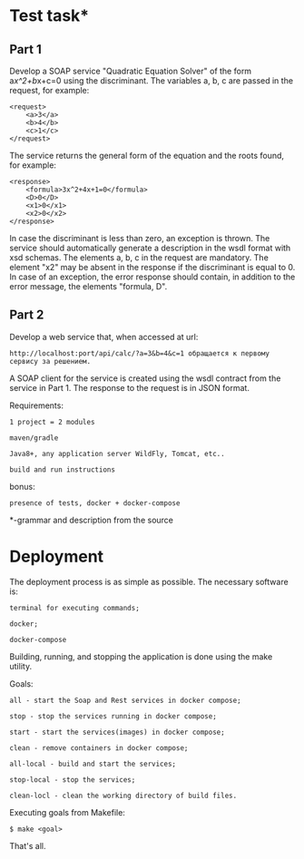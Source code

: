 # Test task*

## Part 1

Develop a SOAP service "Quadratic Equation Solver" of the form a*x^2+b*x+c=0 using the discriminant.
The variables a, b, c are passed in the request, for example:

	<request>
        <a>3</a>
        <b>4</b>
        <c>1</c>
	</request>

The service returns the general form of the equation and the roots found, for example:

	<response>
        <formula>3x^2+4x+1=0</formula>
        <D>0</D>
        <x1>0</x1>
        <x2>0</x2>
	</response>

In case the discriminant is less than zero, an exception is thrown.
The service should automatically generate a description in the wsdl format with xsd schemas.
The elements a, b, c in the request are mandatory.
The element "x2" may be absent in the response if the discriminant is equal to 0.
In case of an exception, the error response should contain, in addition to the error message, the elements "formula, D".

## Part 2

Develop a web service that, when accessed at url:

	http://localhost:port/api/calc/?a=3&b=4&c=1 обращается к первому сервису за решением.

A SOAP client for the service is created using the wsdl contract from the service in Part 1.
The response to the request is in JSON format.

Requirements:

    1 project = 2 modules

    maven/gradle

    Java8+, any application server WildFly, Tomcat, etc..

    build and run instructions

bonus:

    presence of tests, docker + docker-compose

*-grammar and description from the source


# Deployment

The deployment process is as simple as possible. The necessary software is:

    terminal for executing commands;

    docker;

    docker-compose

Building, running, and stopping the application is done using the make utility.

Goals:

    all - start the Soap and Rest services in docker compose;

    stop - stop the services running in docker compose;

    start - start the services(images) in docker compose;

    clean - remove containers in docker compose;

    all-local - build and start the services;

    stop-local - stop the services;

    clean-locl - clean the working directory of build files.

Executing goals from Makefile:

    $ make <goal>

That's all.